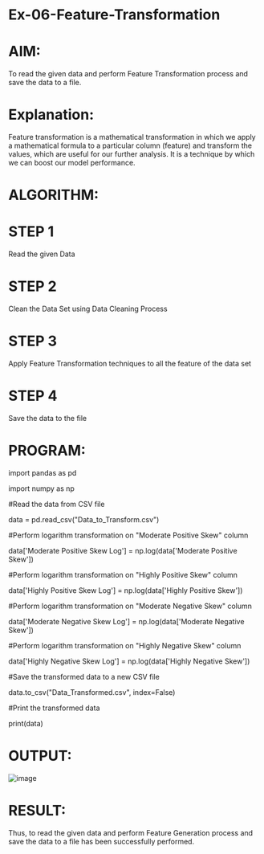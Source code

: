 # Ex-06-Feature-Transformation

# AIM:

To read the given data and perform Feature Transformation process and save the data to a file.

# Explanation:

Feature transformation is a mathematical transformation in which we apply a mathematical formula to a particular column (feature) and transform the values, which are useful for our further analysis. It is a technique by which we can boost our model performance.

# ALGORITHM:

# STEP 1

Read the given Data

# STEP 2

Clean the Data Set using Data Cleaning Process

# STEP 3

Apply Feature Transformation techniques to all the feature of the data set

# STEP 4

Save the data to the file

# PROGRAM:

import pandas as pd

import numpy as np

#Read the data from CSV file

data = pd.read_csv("Data_to_Transform.csv")

#Perform logarithm transformation on "Moderate Positive Skew" column

data['Moderate Positive Skew Log'] = np.log(data['Moderate Positive Skew'])

#Perform logarithm transformation on "Highly Positive Skew" column

data['Highly Positive Skew Log'] = np.log(data['Highly Positive Skew'])

#Perform logarithm transformation on "Moderate Negative Skew" column

data['Moderate Negative Skew Log'] = np.log(data['Moderate Negative Skew'])

#Perform logarithm transformation on "Highly Negative Skew" column

data['Highly Negative Skew Log'] = np.log(data['Highly Negative Skew'])

#Save the transformed data to a new CSV file

data.to_csv("Data_Transformed.csv", index=False)

#Print the transformed data

print(data)

# OUTPUT:
![image](https://user-images.githubusercontent.com/91734840/232521829-0009b49a-f035-492a-9f68-da431fefa916.png)

# RESULT:

Thus, to read the given data and perform Feature Generation process and save the data to a file has been successfully performed.
